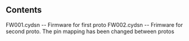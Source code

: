 Contents
-----------
FW001.cydsn -- Firmware for first proto
FW002.cydsn -- Frimware for second proto.  The pin mapping has been changed between protos